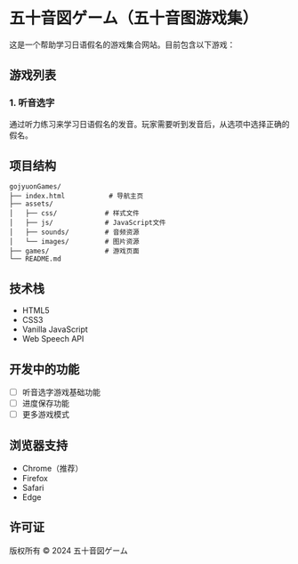 # 五十音図ゲーム（五十音图游戏集）

这是一个帮助学习日语假名的游戏集合网站。目前包含以下游戏：

## 游戏列表

### 1. 听音选字
通过听力练习来学习日语假名的发音。玩家需要听到发音后，从选项中选择正确的假名。

## 项目结构

```
gojyuonGames/
├── index.html           # 导航主页
├── assets/
│   ├── css/            # 样式文件
│   ├── js/             # JavaScript文件
│   ├── sounds/         # 音频资源
│   └── images/         # 图片资源
├── games/              # 游戏页面
└── README.md
```

## 技术栈

- HTML5
- CSS3
- Vanilla JavaScript
- Web Speech API

## 开发中的功能

- [ ] 听音选字游戏基础功能
- [ ] 进度保存功能
- [ ] 更多游戏模式

## 浏览器支持

- Chrome（推荐）
- Firefox
- Safari
- Edge

## 许可证

版权所有 © 2024 五十音図ゲーム 